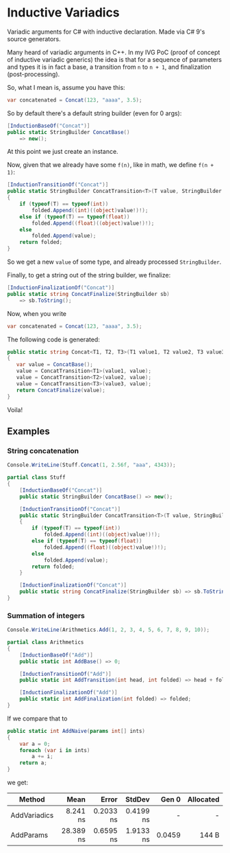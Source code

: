 # Inductive Variadics

Variadic arguments for C# with inductive declaration. Made via C# 9's source generators.

Many heard of variadic arguments in C++. In my IVG PoC (proof of concept of inductive variadic generics) the idea 
is that for a sequence of parameters and types it is in fact a base, a transition from `n` to `n + 1`, and finalization (post-processing).

So, what I mean is, assume you have this:

```cs
var concatenated = Concat(123, "aaaa", 3.5);
```

So by default there's a default string builder (even for 0 args):

```cs
[InductionBaseOf("Concat")]
public static StringBuilder ConcatBase()
    => new();
```

At this point we just create an instance.

Now, given that we already have some `f(n)`, like in math, we define `f(n + 1)`:

```cs
[InductionTransitionOf("Concat")]
public static StringBuilder ConcatTransition<T>(T value, StringBuilder folded)
{
    if (typeof(T) == typeof(int))
        folded.Append((int)((object)value!)!);
    else if (typeof(T) == typeof(float))
        folded.Append((float)((object)value!)!);
    else
        folded.Append(value);
    return folded;
}
```

So we get a new `value` of some type, and already processed `StringBuilder`.

Finally, to get a string out of the string builder, we finalize:

```cs
[InductionFinalizationOf("Concat")]
public static string ConcatFinalize(StringBuilder sb)
    => sb.ToString();
```

Now, when you write
```cs
var concatenated = Concat(123, "aaaa", 3.5);
```

The following code is generated:
```cs
public static string Concat<T1, T2, T3>(T1 value1, T2 value2, T3 value3)
{
   var value = ConcatBase();
   value = ConcatTransition<T1>(value1, value);
   value = ConcatTransition<T2>(value2, value);
   value = ConcatTransition<T3>(value3, value);
   return ConcatFinalize(value);
}
```

Voila!


## Examples


### String concatenation

```cs
Console.WriteLine(Stuff.Concat(1, 2.56f, "aaa", 4343));

partial class Stuff
{
    [InductionBaseOf("Concat")]
    public static StringBuilder ConcatBase() => new();

    [InductionTransitionOf("Concat")]
    public static StringBuilder ConcatTransition<T>(T value, StringBuilder folded)
    {
        if (typeof(T) == typeof(int))
            folded.Append((int)((object)value!)!);
        else if (typeof(T) == typeof(float))
            folded.Append((float)((object)value!)!);
        else
            folded.Append(value);
        return folded;
    }

    [InductionFinalizationOf("Concat")]
    public static string ConcatFinalize(StringBuilder sb) => sb.ToString();
}
```

### Summation of integers

```cs
Console.WriteLine(Arithmetics.Add(1, 2, 3, 4, 5, 6, 7, 8, 9, 10));

partial class Arithmetics
{
    [InductionBaseOf("Add")]
    public static int AddBase() => 0;

    [InductionTransitionOf("Add")]
    public static int AddTransition(int head, int folded) => head + folded;

    [InductionFinalizationOf("Add")]
    public static int AddFinalization(int folded) => folded;
}
```

If we compare that to
```cs
public static int AddNaive(params int[] ints)
{
    var a = 0;
    foreach (var i in ints)
        a += i;
    return a;
}
```
we get:


|       Method |      Mean |     Error |    StdDev |  Gen 0 | Allocated |
|------------- |----------:|----------:|----------:|-------:|----------:|
| AddVariadics |  8.241 ns | 0.2033 ns | 0.4199 ns |      - |         - |
|    AddParams | 28.389 ns | 0.6595 ns | 1.9133 ns | 0.0459 |     144 B |